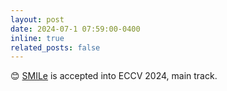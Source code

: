 ```yaml
---
layout: post
date: 2024-07-1 07:59:00-0400
inline: true
related_posts: false
---
```


😊 [SMILe](https://anaymajee.me/assets/project_pages/smile) is accepted into ECCV 2024, main track.